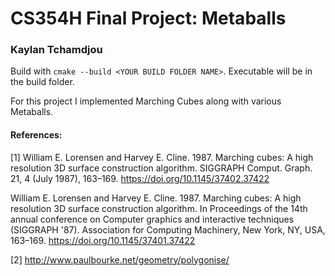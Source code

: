 # CS354H Final Project: Metaballs

### Kaylan Tchamdjou

Build with `cmake --build <YOUR BUILD FOLDER NAME>`. Executable will be in the build folder.

For this project I implemented Marching Cubes along with various Metaballs.

#### References:

[1] William E. Lorensen and Harvey E. Cline. 1987. Marching cubes: A high resolution 3D surface construction algorithm. SIGGRAPH Comput. Graph. 21, 4 (July 1987), 163–169. https://doi.org/10.1145/37402.37422


William E. Lorensen and Harvey E. Cline. 1987. Marching cubes: A high resolution 3D surface construction algorithm. In Proceedings of the 14th annual conference on Computer graphics and interactive techniques (SIGGRAPH '87). Association for Computing Machinery, New York, NY, USA, 163–169. https://doi.org/10.1145/37401.37422


[2] http://www.paulbourke.net/geometry/polygonise/

